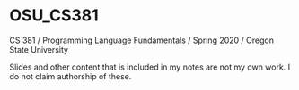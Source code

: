 # OSU_CS381
CS 381 / Programming Language Fundamentals / Spring 2020 / Oregon State University

Slides and other content that is included in my notes are not my own work. I do not claim authorship of these. 
